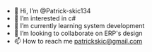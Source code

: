 - 👋 Hi, I’m @Patrick-skic134
- 👀 I’m interested in c#
- 🌱 I’m currently learning system development 
- 💞️ I’m looking to collaborate on ERP's design 
- 📫 How to reach me patrickskic@gmail.com 


<!---
Patrick-skic134/Patrick-skic134 is a ✨ special ✨ repository because its `README.md` (this file) appears on your GitHub profile.
You can click the Preview link to take a look at your changes.
--->
